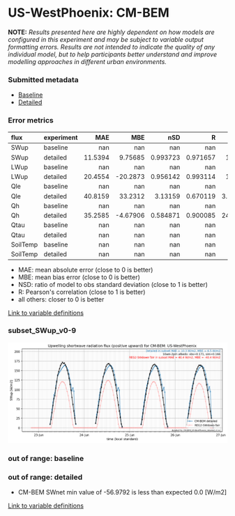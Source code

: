 # US-WestPhoenix: CM-BEM

**NOTE:** *Results presented here are highly dependent on how models are configured in this experiment and may be subject to variable output formatting errors. Results are not intended to indicate the quality of any individual model, but to help participants better understand and improve modelling approaches in different urban environments.*

### Submitted metadata

- [Baseline](CM-BEM_US-WestPhoenix_baseline_attrs.md)
- [Detailed](CM-BEM_US-WestPhoenix_detailed_attrs.md)

### Error metrics

| flux     | experiment   |      MAE |       MBE |        nSD |          R |       5th |     95th |     RMSE |      cRMSE |      AMBE |        1-nSD |          1-R |   nSkewness |   nKurtosis |    Overlap |
|:---------|:-------------|---------:|----------:|-----------:|-----------:|----------:|---------:|---------:|-----------:|----------:|-------------:|-------------:|------------:|------------:|-----------:|
| SWup     | baseline     | nan      | nan       | nan        | nan        | nan       | nan      | nan      | nan        | nan       | nan          | nan          | nan         | nan         | nan        |
| SWup     | detailed     |  11.5394 |   9.75685 |   0.993723 |   0.971657 |   1.3561  |   1.9076 |  15.6238 |   0.237423 |   9.75685 |   0.00627716 |   0.028343   |   4.92211   |   0.0741596 |   0.171208 |
| LWup     | baseline     | nan      | nan       | nan        | nan        | nan       | nan      | nan      | nan        | nan       | nan          | nan          | nan         | nan         | nan        |
| LWup     | detailed     |  20.4554 | -20.2873  |   0.956142 |   0.993114 |  13.657   |  20.8513 |  22.4252 |   0.12285  |  20.2873  |   0.0438573  |   0.00688633 |   0.236794  |   0.236903  |   0.128321 |
| Qle      | baseline     | nan      | nan       | nan        | nan        | nan       | nan      | nan      | nan        | nan       | nan          | nan          | nan         | nan         | nan        |
| Qle      | detailed     |  40.8159 |  33.2312  |   3.13159  |   0.670119 |   3.38443 | 193.241  |  77.3885 |   2.57095  |  33.2312  |   2.13159    |   0.329881   |   0.111375  |   0.690474  |   0.232022 |
| Qh       | baseline     | nan      | nan       | nan        | nan        | nan       | nan      | nan      | nan        | nan       | nan          | nan          | nan         | nan         | nan        |
| Qh       | detailed     |  35.2585 |  -4.67906 |   0.584871 |   0.900085 |  24.0207  |  81.7756 |  49.1854 |   0.537779 |   4.67906 |   0.415127   |   0.0999146  |   0.0610019 |   0.410406  |   0.54891  |
| Qtau     | baseline     | nan      | nan       | nan        | nan        | nan       | nan      | nan      | nan        | nan       | nan          | nan          | nan         | nan         | nan        |
| Qtau     | detailed     | nan      | nan       | nan        | nan        | nan       | nan      | nan      | nan        | nan       | nan          | nan          | nan         | nan         | nan        |
| SoilTemp | baseline     | nan      | nan       | nan        | nan        | nan       | nan      | nan      | nan        | nan       | nan          | nan          | nan         | nan         | nan        |
| SoilTemp | detailed     | nan      | nan       | nan        | nan        | nan       | nan      | nan      | nan        | nan       | nan          | nan          | nan         | nan         | nan        |

 - MAE: mean absolute error (close to 0 is better)
 - MBE: mean bias error (close to 0 is better)
 - NSD: ratio of model to obs standard deviation (close to 1 is better)
 - R: Pearson's correlation (close to 1 is better)
 - all others: closer to 0 is better

[Link to variable definitions](../modelattrs/variable_definitions.md)

### <a name="subset_swup_v0-9"></a>subset_SWup_v0-9
[![CM-BEM_US-WestPhoenix_subset_SWup_v0-9.png](CM-BEM_US-WestPhoenix_subset_SWup_v0-9.png)](CM-BEM_US-WestPhoenix_subset_SWup_v0-9.png)

### out of range: baseline


### out of range: detailed

 - CM-BEM SWnet min value of -56.9792 is less than expected 0.0 [W/m2]


[Link to variable definitions](../modelattrs/variable_definitions.md)


